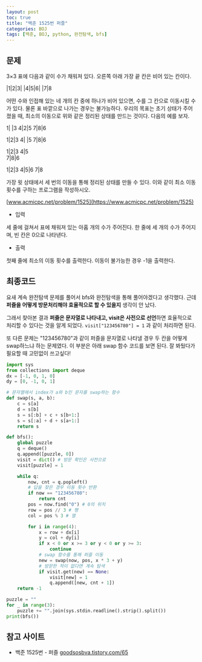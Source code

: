 ```yaml
---
layout: post
toc: true
title: "백준 1525번 퍼즐"
categories: BOJ
tags: [백준, BOJ, python, 완전탐색, bfs]
---
```


## 문제
3×3 표에 다음과 같이 수가 채워져 있다. 오른쪽 아래 가장 끝 칸은 비어 있는 칸이다.

|1|2|3|
|4|5|6|
|7|8	 

어떤 수와 인접해 있는 네 개의 칸 중에 하나가 비어 있으면, 수를 그 칸으로 이동시킬 수가 있다. 물론 표 바깥으로 나가는 경우는 불가능하다. 우리의 목표는 초기 상태가 주어졌을 때, 최소의 이동으로 위와 같은 정리된 상태를 만드는 것이다. 다음의 예를 보자.

1| |3
4|2|5
7|8|6

1|2|3
4| |5
7|8|6

1|2|3
4|5	 
7|8|6

1|2|3
4|5|6
7|8	 

가장 윗 상태에서 세 번의 이동을 통해 정리된 상태를 만들 수 있다. 이와 같이 최소 이동 횟수를 구하는 프로그램을 작성하시오.

[www.acmicpc.net/problem/1525](https://www.acmicpc.net/problem/1525)

* 입력

세 줄에 걸쳐서 표에 채워져 있는 아홉 개의 수가 주어진다. 한 줄에 세 개의 수가 주어지며, 빈 칸은 0으로 나타낸다.

* 출력

첫째 줄에 최소의 이동 횟수를 출력한다. 이동이 불가능한 경우 -1을 출력한다.


## 최종코드

요새 계속 완전탐색 문제를 풀어서 bfs와 완전탐색을 통해 풀어야겠다고 생각했다. 근데 **퍼즐을 어떻게 방문처리해야 효율적으로 할 수 있을지** 생각이 안 났다.

그래서 찾아본 결과 **퍼즐은 문자열로 나타내고, visit은 사전으로 선언**하면 효율적으로 처리할 수 있다는 것을 알게 되었다. `visit["123456780"] = 1` 과 같이 처리하면 된다.

또 다른 문제는 "123456780"과 같이 퍼즐을 문자열로 나타낼 경우 두 칸을 어떻게 swap하느냐 하는 문제였다. 이 부분은 아래 swap 함수 코드를 보면 된다. 잘 봐뒀다가 필요할 때 고민없이 쓰고싶다!

```python
import sys
from collections import deque
dx = [-1, 0, 1, 0]
dy = [0, -1, 0, 1]

# 문자열에서 index가 a와 b인 문자를 swap하는 함수
def swap(s, a, b):
    c = s[a]
    d = s[b]
    s = s[:b] + c + s[b+1:]
    s = s[:a] + d + s[a+1:]
    return s

def bfs():
    global puzzle
    q = deque()
    q.append([puzzle, 0])
    visit = dict() # 방문 확인은 사전으로
    visit[puzzle] = 1

    while q:
        now, cnt = q.popleft()
        # 답을 찾은 경우 이동 횟수 반환
        if now == "123456780":
            return cnt
        pos = now.find("0") # 0의 위치
        row = pos // 3 # 행
        col = pos % 3 # 열

        for i in range(4):
            x = row + dx[i]
            y = col + dy[i]
            if x < 0 or x >= 3 or y < 0 or y >= 3:
                continue
            # swap 함수를 통해 퍼즐 이동
            new = swap(now, pos, x * 3 + y)
            # 방문한 적이 없다면 계속 탐색
            if visit.get(new) == None:
                visit[new] = 1
                q.append([new, cnt + 1])
    return -1

puzzle = ""
for _ in range(3):
    puzzle += "".join(sys.stdin.readline().strip().split())
print(bfs())
```


## 참고 사이트

- 백준 1525번 - 퍼즐 [goodsosbva.tistory.com/65](https://goodsosbva.tistory.com/65)

